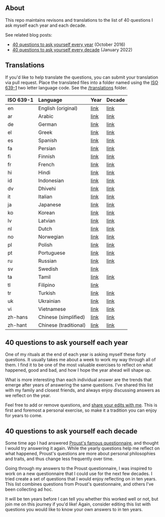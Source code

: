 ## About

This repo maintains revisons and translations to the list of 40 questions I ask myself each year and each decade.

See related blog posts:

- [40 questions to ask yourself every year](http://stephanango.com/40-questions) (October 2016)
- [40 questions to ask yourself every decade](http://stephanango.com/40-questions-decade) (January 2022)

## Translations

If you'd like to help translate the questions, you can submit your translation via pull request. Place the translated files into a folder named using the [ISO 639-1](https://en.wikipedia.org/wiki/List_of_ISO_639-1_codes) two letter language code. See the [/translations](/translations) folder.

| ISO 639-1 | Language              | Year                             | Decade                             |
| :-------- | :-------------------- | -------------------------------- | ---------------------------------- |
| en        | English (original)    | [link](year.md)                  | [link](decade.md)                  |
| ar        | Arabic                | [link](/translations/ar/year.md) | [link](/translations/ar/decade.md) |
| de        | German                | [link](/translations/de/year.md) | [link](/translations/de/decade.md) |
| el        | Greek                 | [link](/translations/el/year.md) | [link](/translations/el/decade.md) |
| es        | Spanish               | [link](/translations/es/year.md) | [link](/translations/es/decade.md) |
| fa        | Persian               | [link](/translations/fa/year.md) | [link](/translations/fa/decade.md) |
| fi        | Finnish               | [link](/translations/fi/year.md) | [link](/translations/fi/decade.md) |
| fr        | French                | [link](/translations/fr/year.md) | [link](/translations/fr/decade.md) |
| hi        | Hindi                 | [link](/translations/hi/year.md) | [link](/translations/hi/decade.md) |
| id        | Indonesian            | [link](/translations/id/year.md) | [link](/translations/id/decade.md) |
| dv        | Dhivehi               | [link](/translations/dv/year.md) | [link](/translations/dv/decade.md) |
| it        | Italian               | [link](/translations/it/year.md) | [link](/translations/it/decade.md) |
| ja        | Japanese              | [link](/translations/ja/year.md) | [link](/translations/ja/decade.md) |
| ko        | Korean                | [link](/translations/ko/year.md) | [link](/translations/ko/decade.md) |
| lv        | Latvian               | [link](/translations/lv/year.md) | [link](/translations/lv/decade.md) |
| nl        | Dutch                 | [link](/translations/nl/year.md) | [link](/translations/nl/decade.md) |
| no        | Norwegian             | [link](/translations/no/year.md) | [link](/translations/no/decade.md) |
| pl        | Polish                | [link](/translations/pl/year.md) | [link](/translations/pl/decade.md) |
| pt        | Portuguese            | [link](/translations/pt/year.md) | [link](/translations/pt/decade.md) |
| ru        | Russian               | [link](/translations/ru/year.md) | [link](/translations/ru/decade.md) |
| sv        | Swedish               | [link](/translations/sv/year.md) |                                    |
| ta        | Tamil                 | [link](/translations/ta/year.md) | [link](/translations/ta/decade.md) |
| tl        | Filipino              | [link](/translations/tl/year.md) |                                    |
| tr        | Turkish               | [link](/translations/tr/year.md) | [link](/translations/tr/decade.md) |
| uk        | Ukrainian             | [link](/translations/uk/year.md) | [link](/translations/uk/decade.md) |
| vi        | Vietnamese            | [link](/translations/vi/year.md) | [link](/translations/vi/decade.md) |
| zh-hans   | Chinese (simplified)  | [link](/translations/zh-hans/year.md) | [link](/translations/zh-hans/decade.md) |
| zh-hant   | Chinese (traditional) | [link](/translations/zh-hant/year.md) | [link](/translations/zh-hant/decade.md) |

## 40 questions to ask yourself each year

One of my rituals at the end of each year is asking myself these forty questions. It usually takes me about a week to work my way through all of them. I find it to be one of the most valuable exercises to reflect on what happened, good and bad, and how I hope the year ahead will shape up.

What is more interesting than each individual answer are the trends that emerge after years of answering the same questions. I’ve shared this list with my family and closest friends, and always enjoy discussing answers as we reflect on the year.

Feel free to add or remove questions, and [share your edits with me](https://twitter.com/kepano). This is first and foremost a personal exercise, so make it a tradition you can enjoy for years to come.

## 40 questions to ask yourself each decade

Some time ago I had answered [Proust's famous questionnaire](https://en.wikipedia.org/wiki/Proust_Questionnaire), and thought I would try answering it again. While the yearly questions help me reflect on what happened, Proust's questions are more about personal philosophies and traits, and thus change less frequently over time.

Going through my answers to the Proust questionnaire, I was inspired to work on a new questionnaire that I could use for the next few decades. I tried create a set of questions that I would enjoy reflecting on in ten years. This list combines questions from Proust's questionnaire, and others I've been collecting ad hoc.

It will be ten years before I can tell you whether this worked well or not, but join me on this journey if you'd like! Again, consider editing this list with questions you would like to know your own answers to in ten years.
